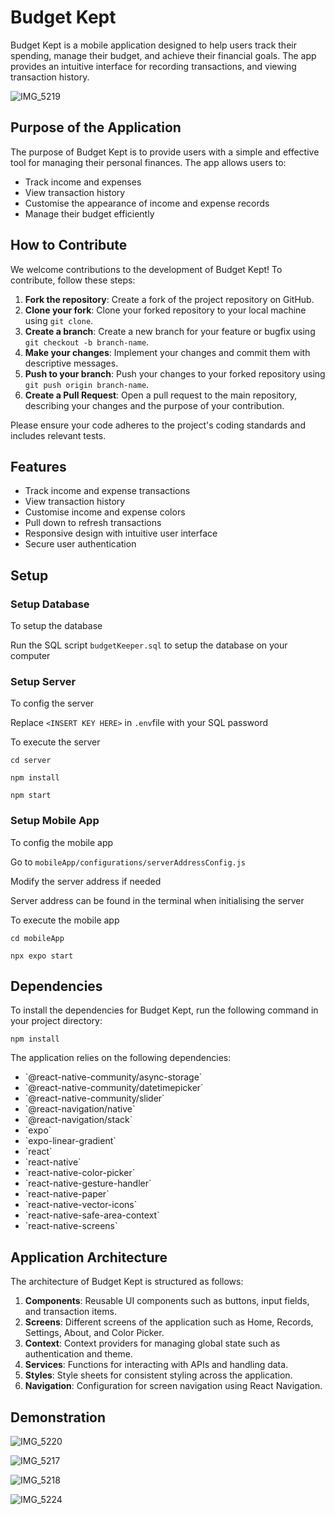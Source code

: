 
# Budget Kept

Budget Kept is a mobile application designed to help users track their spending, manage their budget, and achieve their financial goals. The app provides an intuitive interface for recording transactions, and viewing transaction history.

![IMG_5219](https://github.com/wengchonglao0124/Budget-Kept-App/assets/85862169/3ef7d489-47b8-4a75-82fd-5f5d5511f989)

## Purpose of the Application

The purpose of Budget Kept is to provide users with a simple and effective tool for managing their personal finances. The app allows users to:
- Track income and expenses
- View transaction history
- Customise the appearance of income and expense records
- Manage their budget efficiently

## How to Contribute

We welcome contributions to the development of Budget Kept! To contribute, follow these steps:
1. **Fork the repository**: Create a fork of the project repository on GitHub.
2. **Clone your fork**: Clone your forked repository to your local machine using `git clone`.
3. **Create a branch**: Create a new branch for your feature or bugfix using `git checkout -b branch-name`.
4. **Make your changes**: Implement your changes and commit them with descriptive messages.
5. **Push to your branch**: Push your changes to your forked repository using `git push origin branch-name`.
6. **Create a Pull Request**: Open a pull request to the main repository, describing your changes and the purpose of your contribution.

Please ensure your code adheres to the project's coding standards and includes relevant tests.

## Features

- Track income and expense transactions
- View transaction history
- Customise income and expense colors
- Pull down to refresh transactions
- Responsive design with intuitive user interface
- Secure user authentication

## Setup

### Setup Database

To setup the database 

Run the SQL script `budgetKeeper.sql` to setup the database on your computer

### Setup Server

To config the server

Replace `<INSERT KEY HERE>` in `.env`file with your SQL password

To execute the server 

`cd server`

`npm install`

`npm start`

### Setup Mobile App

To config the mobile app

Go to `mobileApp/configurations/serverAddressConfig.js`

Modify the server address if needed

Server address can be found in the terminal when initialising the server

To execute the mobile app

`cd mobileApp`

`npx expo start`


## Dependencies

To install the dependencies for Budget Kept, run the following command in your project directory:

`npm install`

The application relies on the following dependencies:

- \`@react-native-community/async-storage\`
- \`@react-native-community/datetimepicker\`
- \`@react-native-community/slider\`
- \`@react-navigation/native\`
- \`@react-navigation/stack\`
- \`expo\`
- \`expo-linear-gradient\`
- \`react\`
- \`react-native\`
- \`react-native-color-picker\`
- \`react-native-gesture-handler\`
- \`react-native-paper\`
- \`react-native-vector-icons\`
- \`react-native-safe-area-context\`
- \`react-native-screens\`

## Application Architecture

The architecture of Budget Kept is structured as follows:

1. **Components**: Reusable UI components such as buttons, input fields, and transaction items.
2. **Screens**: Different screens of the application such as Home, Records, Settings, About, and Color Picker.
3. **Context**: Context providers for managing global state such as authentication and theme.
4. **Services**: Functions for interacting with APIs and handling data.
5. **Styles**: Style sheets for consistent styling across the application.
6. **Navigation**: Configuration for screen navigation using React Navigation.

## Demonstration

![IMG_5220](https://github.com/wengchonglao0124/Budget-Kept-App/assets/85862169/e443fbe5-50a4-497a-a2be-ff9a7318823c)

![IMG_5217](https://github.com/wengchonglao0124/Budget-Kept-App/assets/85862169/0a2f5c15-522f-4bcc-9747-aa0e6c27995f)

![IMG_5218](https://github.com/wengchonglao0124/Budget-Kept-App/assets/85862169/ed75e5b0-c620-4cba-ae83-0763c9547d7b)

![IMG_5224](https://github.com/wengchonglao0124/Budget-Kept-App/assets/85862169/8c18cc25-7578-4f4b-b67b-36621ba5033f)
